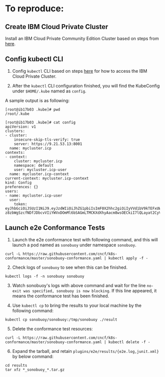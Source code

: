 # To reproduce:

## Create IBM Cloud Private Cluster
Install an IBM Cloud Private Community Edition Cluster based on steps from [here](https://www-03preprod.ibm.com/support/knowledgecenter/SSBS6K_2.1.0/installing/install_containers_CE.html).

## Config kubectl CLI

1) Config `kubectl` CLI based on steps [here](https://www-03preprod.ibm.com/support/knowledgecenter/SSBS6K_2.1.0/manage_cluster/cfc_cli.html) for how to access the IBM Cloud Private Cluster.

2) After the `kubectl` CLI configuration finished, you will find the KubeConfig under `$HOME/.kube` named as `config`.

A sample output is as following:

```
[root@ib17b03 .kube]# pwd
/root/.kube
```

```
[root@ib17b03 .kube]# cat config
apiVersion: v1
clusters:
- cluster:
    insecure-skip-tls-verify: true
    server: https://9.21.53.13:8001
  name: mycluster.icp
contexts:
- context:
    cluster: mycluster.icp
    namespace: default
    user: mycluster.icp-user
  name: mycluster.icp-context
current-context: mycluster.icp-context
kind: Config
preferences: {}
users:
- name: mycluster.icp-user
  user:
    token: eyJhbGciOiJSUzI1NiJ9.eyJzdWIiOiJhZG1pbiIsImF0X2hhc2giOiIyVVd1bV9kTEFxUWFTVHBWNUd3Sk53IiwiaXNzIjoiaHR0cHM6Ly9teWNsdXN0ZXIuaWNwOjk0NDMvb2lkYy9lbmRwb2ludC9PUCIsImF1ZCI6IjI2ZDkxOWNhZDAzYjBlMTU1NjgzZTM4NmI2ZGQ2YTY1IiwiZXhwIjoxNTA4MDczMTE1LCJpYXQiOjE1MDgwMjk5MTV9.kMD2bPATQMmwQFmyMQ2IFs0JIq0fPTtMA6qKbjGsT8euDdjqCklQMtRKuOmtxFbwn5rqJKyWtCc_BbmRnTMSjwIdL3jnOTH8JPVpQQmOlzrQMqfGk6VqMo4lSx_M-z8zbWgSzcfNDfJDbcvVIiYWVxDOmMl6bSAGmLTMCKXdXhyAacm8wsOECkiI7lQLayat2CyVz2q8ZGi_cWf0NSdo1YEUdtiuRYmiHYsY2allHsQDYQYHEPSJvLUpcpIuhZApARMQdToMgmWbllzMGGp6RKNKcwIibugumniCnmn2zj_8dq9Fgj4eZjN9is7N80ulZ5kofMDXXCKZiZ_XMjcnzQ
```

## Launch e2e Conformance Tests

1) Launch the e2e conformance test with following command, and this will launch a pod named as `sonobuoy` under namespace `sonobuoy`.
```
curl -L https://raw.githubusercontent.com/cncf/k8s-conformance/master/sonobuoy-conformance.yaml | kubectl apply -f -
```

2) Check logs of `sonobuoy` to see when this can be finished.

```
kubectl logs -f -n sonobuoy sonobuoy
```

3) Watch sonobuoy's logs with above command and wait for the line `no-exit was specified, sonobuoy is now blocking`. If this line appeared, it means the conformance test has been finished.

4) Use `kubectl cp` to bring the results to your local machine by the following command:
```
kubectl cp sonobuoy/sonobuoy:/tmp/sonobuoy ./result
```

5) Delete the conformance test resources:
```
curl -L https://raw.githubusercontent.com/cncf/k8s-conformance/master/sonobuoy-conformance.yaml | kubectl delete -f -
```

6) Expand the tarball, and retain `plugins/e2e/results/{e2e.log,junit.xml}` by below command:
```
cd results
tar xfz *_sonobuoy_*.tar.gz
```
